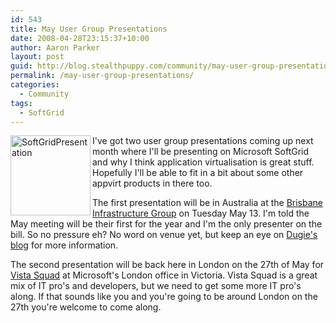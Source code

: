 ```yaml
---
id: 543
title: May User Group Presentations
date: 2008-04-28T23:15:37+10:00
author: Aaron Parker
layout: post
guid: http://blog.stealthpuppy.com/community/may-user-group-presentations
permalink: /may-user-group-presentations/
categories:
  - Community
tags:
  - SoftGrid
---
```

<img border="0" alt="SoftGridPresentation" align="left" src="https://stealthpuppy.com/media/2008/04/softgridpresentation.png" width="128" height="128" /> I've got two user group presentations coming up next month where I'll be presenting on Microsoft SoftGrid and why I think application virtualisation is great stuff. Hopefully I'll be able to fit in a bit about some other appvirt products in there too. 

The first presentation will be in Australia at the [Brisbane Infrastructure Group](http://www.aususergroups.org/big) on Tuesday May 13. I'm told the May meeting will be their first for the year and I'm the only presenter on the bill. So no pressure eh? No word on venue yet, but keep an eye on [Dugie's blog](http://blog.windowsvirtualization.com/) for more information.

The second presentation will be back here in London on the 27th of May for [Vista Squad](http://vistasquad.co.uk/blogs/announcements/archive/2008/04/28/vista-squad-tuesday-27th-may.aspx) at Microsoft's London office in Victoria. Vista Squad is a great mix of IT pro's and developers, but we need to get some more IT pro's along. If that sounds like you and you're going to be around London on the 27th you're welcome to come along.